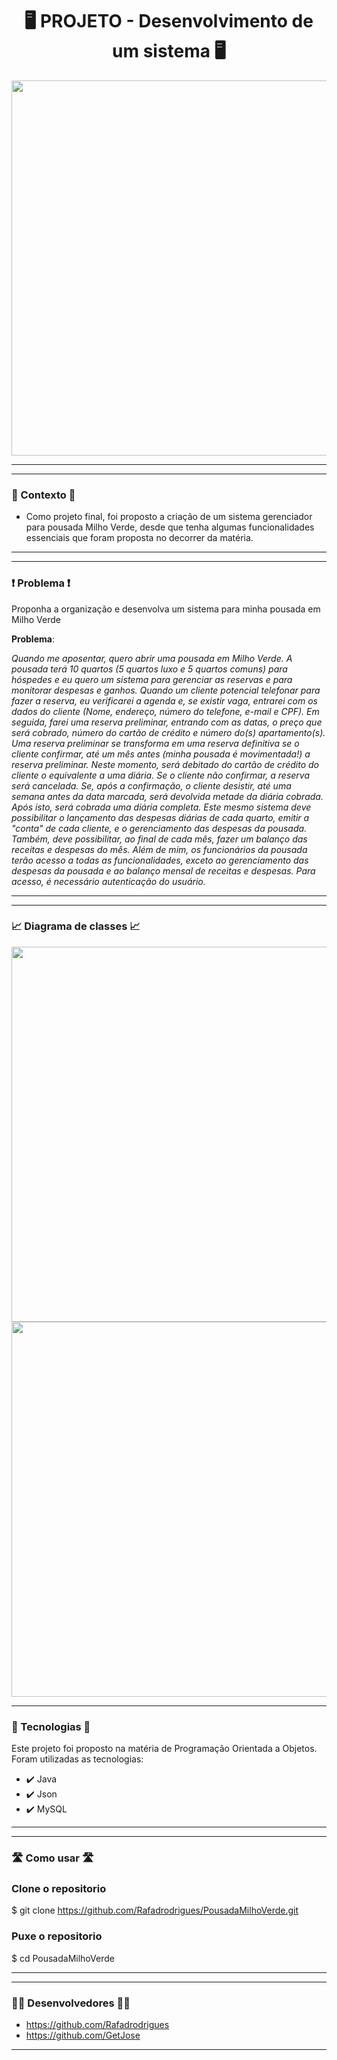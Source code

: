 <h1 align="center">🖥️ PROJETO - Desenvolvimento de um sistema 🖥️</h1>

<div align="center">
<img src="https://user-images.githubusercontent.com/104935995/256580887-74d92fcd-1787-4b5e-8dac-f4d9c06f0df4.png" width="600px"/>
</div>

--------
 -------
### 🎯 Contexto 🎯
* Como projeto final, foi proposto a criação de um sistema gerenciador para pousada Milho Verde, desde que tenha algumas funcionalidades essenciais que foram proposta no decorrer da matéria.

--------
-------
### ❗ Problema ❗
 Proponha a organização e desenvolva um sistema para minha pousada em Milho Verde
 
<b>Problema</b>:

<i>Quando me aposentar, quero abrir uma pousada em Milho Verde. A pousada terá 10 quartos (5 quartos luxo e 5 quartos comuns) para hóspedes e eu quero um sistema para gerenciar as reservas e para monitorar despesas e ganhos. Quando um cliente potencial telefonar para fazer a reserva, eu verificarei a agenda e, se existir vaga, entrarei com os dados do cliente (Nome, endereço, número do telefone, e-mail e CPF). Em seguida, farei uma reserva preliminar, entrando com as datas, o preço que será cobrado, número do cartão de crédito e número do(s) apartamento(s).  Uma reserva preliminar se transforma em uma reserva definitiva se o cliente confirmar, até um mês antes (minha pousada é movimentada!) a reserva preliminar. Neste momento, será debitado do cartão de crédito do cliente o equivalente a uma diária. Se o cliente não confirmar, a reserva será cancelada. Se, após a confirmação, o cliente desistir, até uma semana antes da data marcada, será devolvida metade da diária cobrada. Após isto, será cobrada uma diária completa. Este mesmo sistema deve possibilitar o lançamento das despesas diárias de cada quarto, emitir a "conta" de cada cliente, e o gerenciamento das despesas da pousada. Também, deve possibilitar, ao final de cada mês, fazer um balanço das receitas e despesas do mês. Além de mim, os funcionários da pousada terão acesso a todas as funcionalidades, exceto ao gerenciamento das despesas da pousada e ao balanço mensal de receitas e despesas. Para acesso, é necessário autenticação do usuário.</i>

--------

-------
### 📈 Diagrama de classes 📈
<div align="center">
<img src="https://github.com/Rafadrodrigues/PousadaMilhoVerde/assets/104935995/d656895a-ad1c-4cd0-a69f-2a42f8a12977" width="600px"/>
</div>

<div align="center">
<img src="https://github.com/Rafadrodrigues/PousadaMilhoVerde/assets/104935995/74f01e2d-d0b7-4b8d-8c60-9304e0b5c26b" width="600px"/>
</div>


-------
 ### 🚀 Tecnologias 🚀
Este projeto foi proposto na matéria de Programação Orientada a Objetos. Foram utilizadas as tecnologias:
* ✔️ Java
* ✔️ Json
* ✔️ MySQL
--------

-------
 ### 🛣 Como usar 🛣
 ### Clone o repositorio
$ git clone https://github.com/Rafadrodrigues/PousadaMilhoVerde.git

 ### Puxe o repositorio 
$ cd PousadaMilhoVerde

--------

-------
 ### 👨‍💻 Desenvolvedores 👨‍💻
* <a>https://github.com/Rafadrodrigues</a>
* <a>https://github.com/GetJose</a>

--------

